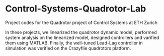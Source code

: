 # Control-Systems-Quadrotor-Lab
Project codes for the Quadrotor project of Control Systems at ETH Zurich

In these projects, we linearized the quadrotor dynamic model, performed system analysis on the linearized model, designed controllers and varified them using MATLAB. Finally, the well-tuned Lead-Lag controller in simulation was verified on the Crazyflie quadrotors platform.
